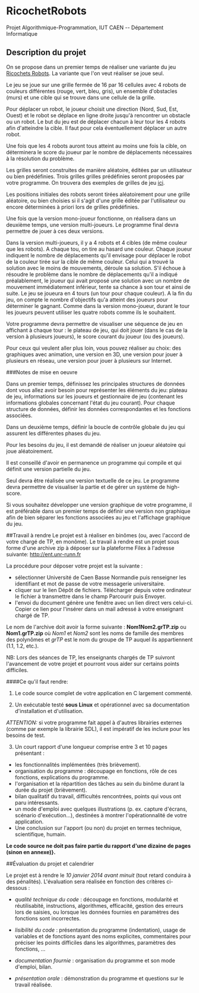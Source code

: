 RicochetRobots
==============

Projet Algorithmique-Programmation, IUT CAEN -- Département Informatique

Description du projet
---------------------

On se propose dans un premier temps de réaliser une variante du jeu [Ricochets Robots](https://fr.wikipedia.org/wiki/Ricochet_Robots}). La variante que l'on veut réaliser se joue seul.

Le jeu se joue sur une grille fermée de 16 par 16 cellules avec 4 robots de couleurs différentes (rouge, vert,
bleu, gris), un ensemble d'obstacles (murs) et une cible qui se trouve dans une cellule de la grille.

Pour déplacer un robot, le joueur choisit une direction (Nord, Sud, Est, Ouest) et le robot se déplace en ligne droite jusqu'à rencontrer un obstacle ou un robot. Le but du jeu est de déplacer chacun à leur tour les 4 robots afin d'atteindre la cible. Il faut pour cela éventuellement déplacer un autre robot.

Une fois que les 4 robots auront tous atteint au moins une fois la cible, on déterminera le score du joueur par le nombre de déplacements nécessaires à la résolution du problème.

Les grilles seront construites de manière aléatoire, éditées par un utilisateur ou bien prédéfinies. 
Trois grilles grilles prédéfinies seront proposées par votre programme. On trouvera des exemples de grilles de jeu [ici](http://jeux.prise2tete.fr/p2t-ricochet/p2t-ricochet.php5).

Les positions initiales des robots seront tirées aléatoirement pour une grille aléatoire, ou bien choisies si il s'agit d'une grille éditée par l'utilisateur ou encore déterminées à priori lors de grilles prédéfinies.

Une fois que la version mono-joueur fonctionne, on réalisera dans un deuxième temps, une version multi-joueurs. Le programme final devra permettre de jouer à ces deux versions.

Dans la version multi-joueurs, il y a 4 robots et 4 cibles (de même couleur que les robots). A chaque tou, on tire au hasard une couleur. Chaque joueur indiquent le nombre de déplacements qu'il envisage pour déplacer le robot de la couleur tirée sur la cible de même couleur. Celui qui a trouvé la solution avec le moins de mouvements, déroule sa solution. S'il échoue à résoudre le problème dans le nombre de déplacements qu'il a indiqué préalablement, le joueur qui avait proposé une solution avec un nombre de mouvement immédiatement inférieur, tente sa chance à son tour et ainsi de suite. Le jeu se joueura en 4 tours (un tour pour chaque couleur). A la fin du jeu, on compte le nombre d'objectifs qu'a atteint des joueurs pour déterminer le gagnant. Comme dans la version mono-joueur, durant le tour les joueurs peuvent utiliser les quatre robots comme ils le souhaitent.

Votre programme devra permettre de visualiser une séquence de jeu en affichant à chaque tour : le plateau de jeu, qui doit jouer (dans le cas de la version à plusieurs joueurs), le score courant du joueur (ou des joueurs).

Pour ceux qui veulent aller plus loin, vous pouvez réaliser au choix: des graphiques avec animation, une version en 3D, une version pour jouer à plusieurs en réseau, une version pour jouer à plusieurs sur Internet.

###Notes de mise en oeuvre

Dans un premier temps, définissez les principales structures de données dont vous allez avoir besoin pour représenter les éléments du jeu: plateau de jeu, informations sur les joueurs et gestionnaire de jeu (contenant les informations globales concernant l'état du jeu courant). Pour chaque structure de données, définir les données correspondantes et les fonctions associées.

Dans un deuxième temps, définir la boucle de contrôle globale du jeu qui assurent les différentes phases du jeu.

Pour les besoins du jeu, il est demandé de réaliser un joueur aléatoire qui joue aléatoirement.

Il est conseillé d'avoir en permanence un programme qui compile et qui définit une version partielle du jeu.

Seul devra être réalisée une version textuelle de ce jeu. Le programme devra permettre de visualiser la partie et de gérer un système de high-score.

Si vous souhaitez développer une version graphique de votre programme, il est préférable dans un premier temps de définir une version non graphique afin de bien séparer les fonctions associées au jeu et l'affichage graphique du jeu.

##Travail à rendre
Le projet est à réaliser en binômes (ou, avec l'accord de votre chargé de TP, en monôme). Le travail à rendre est un projet sous forme d'une archive zip à déposer sur la plateforme Filex à l'adresse suivante:  http://ent.unr-runn.fr

La procédure pour déposer votre projet est la suivante :
* sélectionner Université de Caen Basse Normandie puis renseigner les identifiant et mot de passe de votre messagerie universitaire.
* cliquer sur le lien Dépôt de fichiers. Télécharger depuis votre ordinateur le fichier à transmettre dans le champ Parcourir puis Envoyer. 
* l'envoi du document génère une fenêtre avec un lien direct vers celui-ci. Copier ce lien pour l'insérer dans un mail adressé à votre enseignant chargé de TP. 

Le nom de l'archive doit avoir la forme suivante : __Nom1Nom2.grTP.zip__ ou 
__Nom1.grTP.zip__ où *Nom1* et *Nom2* sont les noms de 
famille des membres des polynômes et *grTP* est le nom du groupe de TP 
auquel ils appartiennent (1.1, 1.2, etc.).

NB: Lors des séances de TP, les enseignants chargés de TP suivront l'avancement de votre projet et pourront vous aider sur certains points difficiles.

####Ce qu'il faut rendre:
1. Le code source complet de votre application en C largement commenté.

2. Un exécutable testé **sous Linux** et opérationnel avec sa documentation d'installation et d'utilisation. 

_ATTENTION:_
si votre programme fait appel à d'autres librairies externes (comme par exemple la librairie SDL), il est impératif de les inclure pour les besoins de test.

3. Un court rapport d'une longueur comprise entre 3 et 10 pages présentant :
* les fonctionnalités implémentées (très brièvement).
* organisation du programme : découpage en fonctions, rôle de ces fonctions, explications du programme. 
* l'organisation et la répartition des tâches au sein du binôme durant la durée du projet (brièvement).
* bilan qualitatif du travail, difficultés rencontrées, points qui vous ont paru intéressants. 
* un mode d'emploi avec quelques illustrations (p. ex. capture d'écrans, scénario d'exécution...), destinées à montrer l'opérationnalité de votre application.
* Une conclusion sur l'apport (ou non) du projet en termes technique, scientifique, humain.

__Le code source ne doit pas faire partie du rapport d'une dizaine de pages 
(sinon en annexe)}.__

##Évaluation du projet et calendrier

Le projet est à rendre le _10 janvier 2014 avant minuit_ (tout retard conduira à des pénalités). L'évaluation sera réalisée en fonction  des critères ci-dessous :

* _qualité technique du code_ : découpage en fonctions, modularité et réutilisabité, instructions, algorithmes, efficacité, gestion des erreurs lors de saisies, ou lorsque les données fournies en paramètres des fonctions sont incorrectes.

* _lisibilité du code_ : présentation du programme (indentation), usage de variables et de fonctions ayant des noms explicites, commentaires pour préciser les points difficiles dans les algorithmes, paramètres des fonctions, ...

* _documentation fournie_ : organisation du programme et son mode d'emploi, bilan.

* _présentation orale_ : démonstration du programme et questions sur le travail réalisée.
